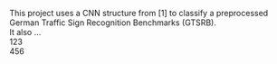 This project uses a CNN structure from [1] to classify a preprocessed German Traffic Sign Recognition Benchmarks (GTSRB).  
It also ...  
123  
456


